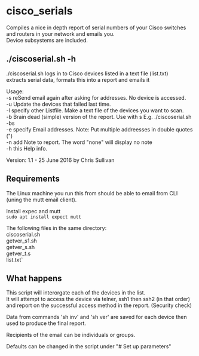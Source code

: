# cisco_serials
Compiles a nice in depth report of serial numbers of your Cisco switches and routers in your network and emails you.\
Device subsystems are included.

## ./ciscoserial.sh -h
./ciscoserial.sh logs in to Cisco devices listed in a text file (list.txt)\
extracts serial data, formats this into a report and emails it
 
Usage:\
  -s   reSend email again after asking for addresses. No device is accessed.\
  -u   Update the devices that failed last time. \
  -l   specify other Listfile. Make a text file of the devices you want to scan. \
  -b   Brain dead (simple) version of the report.  Use with s E.g. ./ciscoserial.sh -bs \
  -e   specify Email addresses.  Note: Put multiple addreesses in double quotes (")\
  -n   add Note to report. The word "none" will display no note\
  -h   this Help info.
 
Version: 1.1 - 25 June 2016 by Chris Sullivan

##  Requirements
The Linux machine you run this from should be able to email from CLI (uning the mutt email client).

Install expec and mutt\
`sudo apt install expect mutt`

The following files in the same directory:\
ciscoserial.sh\
getver_s1.sh\
getver_s.sh\
getver_t.s\
list.txt`

##  What happens
This script will interorgate each of the devices in the list.\
It will attempt to access the device via telner, ssh1 then ssh2 (in that order) and report on the successful access method in the report.  (Security check)

Data from commands 'sh inv' and 'sh ver' are saved for each device then used to produce the final report.

Recipients of the email can be individuals or groups.

Defaults can be changed in the script under "#  Set up parameters"



